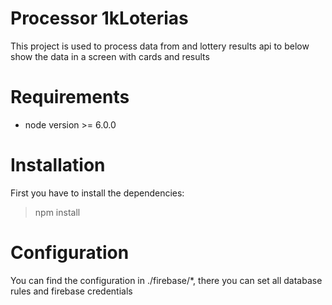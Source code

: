 # Processor 1kLoterias
This project is used to process data from and lottery results api to below show the data in a screen with cards and results
# Requirements
- node version >= 6.0.0 
# Installation
First you have to install the dependencies:
> npm install
# Configuration
You can find the configuration in ./firebase/*, there you can set all database rules and firebase credentials
